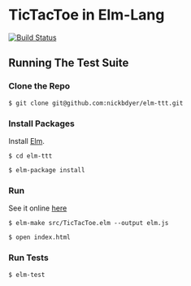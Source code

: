 # TicTacToe in Elm-Lang 

[![Build Status](https://travis-ci.org/nickbdyer/elm-ttt.svg?branch=master)](https://travis-ci.org/nickbdyer/elm-ttt)

## Running The Test Suite

### Clone the Repo

```
$ git clone git@github.com:nickbdyer/elm-ttt.git
```

### Install Packages

Install [Elm](http://elm-lang.org/).

```
$ cd elm-ttt

$ elm-package install
```

### Run

See it online [here](http://www.nickbdyer.uk/elm-ttt)

```
$ elm-make src/TicTacToe.elm --output elm.js

$ open index.html

```

### Run Tests

```
$ elm-test

```

